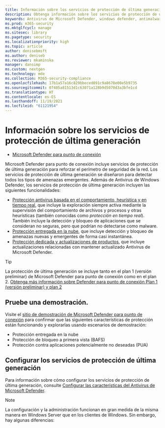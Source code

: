 ```yaml
---
title: Información sobre los servicios de protección de última generación de Microsoft Defender para punto de conexión
description: Obtenga información sobre los servicios de protección de última generación de Microsoft Defender para punto de conexión. Refuerce el perímetro de seguridad de la red mediante los servicios de protección de última generación diseñados para detectar todos los tipos de amenazas emergentes.
keywords: Antivirus de Microsoft Defender, windows defender, antimalware, virus, malware, amenaza, detección, protección, seguridad
ms.prod: m365-security
ms.mktglfcycl: manage
ms.sitesec: library
ms.pagetype: security
ms.localizationpriority: high
ms.topic: article
author: denisebmsft
ms.author: deniseb
ms.reviewer: mkaminska
manager: dansimp
ms.custom: nextgen
ms.technology: mde
ms.collection: M365-security-compliance
ms.openlocfilehash: 17b1a57a16c829bbeced091c9a8678e00e5b9735
ms.sourcegitcommit: 07405a81513d1c63071a128b9d5070d3a3bfe1cd
ms.translationtype: HT
ms.contentlocale: es-ES
ms.lasthandoff: 11/19/2021
ms.locfileid: "61121954"
---
```

# <a name="next-generation-protection-overview"></a>Información sobre los servicios de protección de última generación

- [Microsoft Defender para punto de conexión](/microsoft-365/security/defender-endpoint/)

Microsoft Defender para punto de conexión incluye servicios de protección de última generación para reforzar el perímetro de seguridad de la red. Los servicios de protección de última generación se diseñaron para detectar todos los tipos de amenazas emergentes. Además de Antivirus de Windows Defender, los servicios de protección de última generación incluyen las siguientes funcionalidades:

- [Protección antivirus basada en el comportamiento, heurística y en tiempo real](configure-protection-features-microsoft-defender-antivirus.md), que incluye la exploración siempre activa mediante la supervisión del comportamiento de archivos y procesos y otras heurísticas (también conocidas como *protección en tiempo real*). También incluye la detección y bloqueo de aplicaciones que se consideran no seguras, pero que podrían no detectarse como malware.
- [Protección entregada en la nube](cloud-protection-microsoft-defender-antivirus.md), que incluye detección y bloqueo de amenazas nuevas y emergentes de forma casi instantánea.
- [Protección dedicada y actualizaciones de productos](manage-updates-baselines-microsoft-defender-antivirus.md), que incluye actualizaciones relacionadas con mantener actualizado Antivirus de Microsoft Defender.

> [!TIP]
> La protección de última generación se incluye tanto en el plan 1 (versión preliminar) de Microsoft Defender para punto de conexión como en el plan 2. [Obtenga más información sobre Defender para punto de conexión Plan 1 (versión preliminar) y plan 2](defender-endpoint-plan-1-2.md)

## <a name="try-a-demo"></a>Pruebe una demostración.

Visite el [sitio de demostración de Microsoft Defender para punto de conexión](https://demo.wd.microsoft.com?ocid=cx-wddocs-testground) para confirmar que las siguientes características de protección están funcionando y explorarlas usando escenarios de demostración:

- Protección entregada en la nube
- Protección de bloqueo a primera vista (BAFS)
- Protección contra aplicaciones potencialmente no deseadas (PUA)

## <a name="configure-next-generation-protection-services"></a>Configurar los servicios de protección de última generación

Para información sobre cómo configurar los servicios de protección de última generación, consulte [Configurar las características del Antivirus de Microsoft Defender](configure-microsoft-defender-antivirus-features.md).

> [!NOTE]
> La configuración y la administración funcionan en gran medida de la misma manera en Windows Server que en los clientes de Windows. Sin embargo, hay algunas diferencias: 
